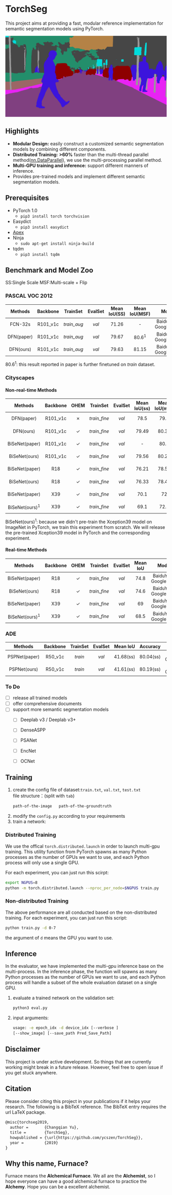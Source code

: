 # TorchSeg
This project aims at providing a fast, modular reference implementation for semantic segmentation models using PyTorch.

![demo image](demo/cityscapes_demo_img.png)

## Highlights
- **Modular Design:** easily construct a customized semantic segmentation models by combining different components.
- **Distributed Training:** **>60%** faster than the multi-thread parallel method([nn.DataParallel](https://pytorch.org/docs/stable/nn.html#dataparallel)), we use the multi-processing parallel method.
- **Multi-GPU training and inference:** support different manners of inference.
- Provides pre-trained models and implement different semantic segmentation models.

## Prerequisites
- PyTorch 1.0
  - `pip3 install torch torchvision`
- Easydict
  - `pip3 install easydict`
- [Apex](https://nvidia.github.io/apex/index.html)
- Ninja
  - `sudo apt-get install ninja-build`
- tqdm
  - `pip3 install tqdm`

## Benchmark and Model Zoo

SS:Single Scale MSF:Multi-scale + Flip

### PASCAL VOC 2012
 Methods | Backbone | TrainSet | EvalSet | Mean IoU(SS) | Mean IoU(MSF) | Model 
:--:|:--:|:--:|:--:|:--:|:--:|:--:
 FCN-32s     | R101_v1c | *train_aug*  | *val*  | 71.26 | -                 | BaiduYun / GoogleDrive 
 DFN(paper)  | R101_v1c | *train_aug*  | *val*  | 79.67 | 80.6<sup>1</sup>  | BaiduYun / GoogleDrive 
 DFN(ours)   | R101_v1c | *train_aug*  | *val*  | 79.63 | 81.15             | BaiduYun / GoogleDrive 


80.6<sup>1</sup>: this result reported in paper is further finetuned on *train* dataset. 

### Cityscapes
#### Non-real-time Methods
 Methods | Backbone |OHEM| TrainSet | EvalSet | Mean IoU(ss) | Mean IoU(msf) | Model 
:--:|:--:|:--:|:--:|:--:|:--:|:--:|:--:
 DFN(paper)                 | R101_v1c |✗| *train_fine* | *val*  | 78.5  | 79.3   | BaiduYun / GoogleDrive 
 DFN(ours)                  | R101_v1c |✓| *train_fine* | *val*  | 79.49 | 80.32  | BaiduYun / GoogleDrive 
 BiSeNet(paper)             | R101_v1c |✓| *train_fine* | *val*  |  -    | 80.3   | BaiduYun / GoogleDrive 
 BiSeNet(ours)              | R101_v1c |✓| *train_fine* | *val*  | 79.56 | 80.29  | BaiduYun / GoogleDrive 
 BiSeNet(paper)             | R18      |✓| *train_fine* | *val*  | 76.21 | 78.57  | BaiduYun / GoogleDrive 
 BiSeNet(ours)              | R18      |✓| *train_fine* | *val*  | 76.33 | 78.46  | BaiduYun / GoogleDrive 
 BiSeNet(paper)             | X39      |✓| *train_fine* | *val*  | 70.1  | 72     | BaiduYun / GoogleDrive 
 BiSeNet(ours)<sup>1</sup>  | X39      |✓| *train_fine* | *val*  | 69.1  | 72.2   | BaiduYun / GoogleDrive 
 
 BiSeNet(ours)<sup>1</sup>: because we didn't pre-train the Xception39 model on ImageNet in PyTorch, we train this experiment from scratch. We will release the pre-trained Xception39 model in PyTorch and the corresponding experiment.
 
 #### Real-time Methods
  Methods | Backbone |OHEM| TrainSet | EvalSet | Mean IoU | Model 
:--:|:--:|:--:|:--:|:--:|:--:|:--:
 BiSeNet(paper)             | R18      |✓| *train_fine* | *val*  | 74.8 | BaiduYun / GoogleDrive 
 BiSeNet(ours)              | R18      |✓| *train_fine* | *val*  | 74.6 | BaiduYun / GoogleDrive 
 BiSeNet(paper)             | X39      |✓| *train_fine* | *val*  | 69   | BaiduYun / GoogleDrive 
 BiSeNet(ours)<sup>1</sup>  | X39      |✓| *train_fine* | *val*  | 68.5 | BaiduYun / GoogleDrive 
 
### ADE
  Methods | Backbone | TrainSet | EvalSet | Mean IoU | Accuracy|  Model 
:--:|:--:|:--:|:--:|:--:|:--:|:--:
 PSPNet(paper) | R50_v1c | *train* | *val*  | 41.68(ss) | 80.04(ss) | BaiduYun / GoogleDrive 
 PSPNet(ours)  | R50_v1c | *train* | *val*  | 41.61(ss) | 80.19(ss) | BaiduYun / GoogleDrive 

### To Do
- [ ] release all trained models
- [ ] offer comprehensive documents 
- [ ] support more semantic segmentation models
  - [ ] Deeplab v3 / Deeplab v3+
  - [ ] DenseASPP
  - [ ] PSANet
  - [ ] EncNet
  - [ ] OCNet


## Training
1. create the config file of dataset:`train.txt`, `val.txt`, `test.txt`   
    file structure：(split with `tab`)
    ```txt
    path-of-the-image   path-of-the-groundtruth
    ```
2. modify the `config.py` according to your requirements
3. train a network:

### Distributed Training
We use the offical `torch.distributed.launch` in order to launch multi-gpu training. This utility function from PyTorch spawns as many Python processes as the number of GPUs we want to use, and each Python process will only use a single GPU.

For each experiment, you can just run this scirpt:
```bash
export NGPUS=8
python -m torch.distributed.launch --nproc_per_node=$NGPUS train.py
```

### Non-distributed Training
The above performance are all conducted based on the non-distributed training.
For each experiment, you can just run this script:
```bash
python train.py -d 0-7
```
the argument of `d` means the GPU you want to use.

## Inference
In the evaluator, we have implemented the multi-gpu inference base on the multi-process. In the inference phase, the function will spawns as many Python processes as the number of GPUs we want to use, and each Python process will handle a subset of the whole evaluation dataset on a single GPU.
1. evaluate a trained network on the validation set:
    ```bash
    python3 eval.py
    ```
2. input arguments:
    ```bash
    usage: -e epoch_idx -d device_idx [--verbose ] 
    [--show_image] [--save_path Pred_Save_Path]
    ```


## Disclaimer
This project is under active development. So things that are currently working might break in a future release. However, feel free to open issue if you get stuck anywhere.

## Citation
Please consider citing this project in your publications if it helps your research. The following is a BibTeX reference. The BibTeX entry requires the url LaTeX package.
```
@misc{torchseg2019,
  author =       {Changqian Yu},
  title =        {TorchSeg},
  howpublished = {\url{https://github.com/ycszen/TorchSeg}},
  year =         {2019}
}
```

## Why this name, Furnace?
Furnace means the **Alchemical Furnace**. We all are the **Alchemist**, so I hope everyone can have a good alchemical furnace to practice the **Alchemy**. Hope you can be a excellent alchemist. 

